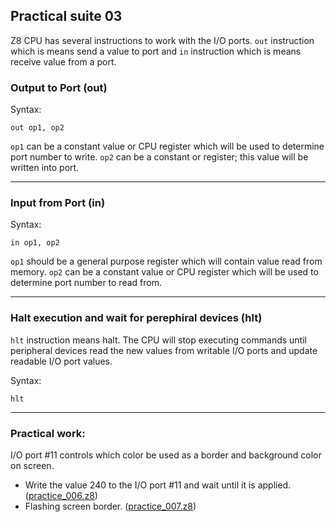 ## Practical suite 03

Z8 CPU has several instructions to work with the I/O ports. `out` instruction which is means send a value to port and `in` instruction which is means receive value from a port.

### Output to Port (out)

Syntax:

```
out op1, op2
```

`op1` can be a constant value or CPU register which will be used to determine port number to write. `op2` can be a constant or register; this value will be written into port.

---

### Input from Port (in)

Syntax:

```
in op1, op2
```

`op1` should be a general purpose register which will contain value read from memory. `op2` can be a constant value or CPU register which will be used to determine port number to read from. 

---

### Halt execution and wait for perephiral devices (hlt)

`hlt` instruction means halt. The CPU will stop executing commands until peripheral devices read the new values from writable I/O ports and update readable I/O port values.

Syntax:

```
hlt
```

---

### Practical work:

I/O port #11 controls which color be used as a border and background color on screen.

* Write the value 240 to the I/O port #11 and wait until it is applied. ([practice_006.z8](https://sergeymakeev.github.io/z8/index.html?ls=z8_006&code=https://raw.githubusercontent.com/SergeyMakeev/z8/master/practice/practice_006.z8))
* Flashing screen border. ([practice_007.z8](https://sergeymakeev.github.io/z8/index.html?ls=z8_007&code=https://raw.githubusercontent.com/SergeyMakeev/z8/master/practice/practice_007.z8))

